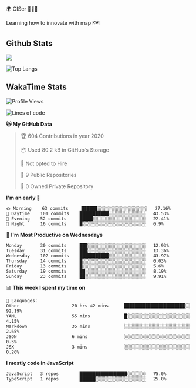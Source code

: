🌍 GISer 👨🏻‍💻

Learning how to innovate with map 🗺

## Github Stats

![](https://github-readme-stats.vercel.app/api?username=lkcozy&show_icons=true&theme=tokyonight&hide_title=true)

![Top Langs](https://github-readme-stats.vercel.app/api/top-langs/?username=lkcozy&layout=compact&theme=tokyonight)

## WakaTime Stats

<!--START_SECTION:waka-->
![Profile Views](http://img.shields.io/badge/Profile%20Views-50-blue)

![Lines of code](https://img.shields.io/badge/From%20Hello%20World%20I've%20written-300620%20Lines%20of%20code-blue)

**🐱 My GitHub Data** 

> 🏆 604 Contributions in year 2020
 > 
> 📦 Used 80.2 kB in GitHub's Storage 
 > 
> 🚫 Not opted to Hire
 > 
> 📜 9 Public Repositories 
 > 
> 🔑 0 Owned Private Repository 
 > 
**I'm an early 🐤** 

```text
🌞 Morning    63 commits     ██████░░░░░░░░░░░░░░░░░░░   27.16% 
🌆 Daytime    101 commits    ███████████░░░░░░░░░░░░░░   43.53% 
🌃 Evening    52 commits     █████░░░░░░░░░░░░░░░░░░░░   22.41% 
🌙 Night      16 commits     █░░░░░░░░░░░░░░░░░░░░░░░░   6.9%

```
📅 **I'm Most Productive on Wednesdays** 

```text
Monday       30 commits     ███░░░░░░░░░░░░░░░░░░░░░░   12.93% 
Tuesday      31 commits     ███░░░░░░░░░░░░░░░░░░░░░░   13.36% 
Wednesday    102 commits    ███████████░░░░░░░░░░░░░░   43.97% 
Thursday     14 commits     █░░░░░░░░░░░░░░░░░░░░░░░░   6.03% 
Friday       13 commits     █░░░░░░░░░░░░░░░░░░░░░░░░   5.6% 
Saturday     19 commits     ██░░░░░░░░░░░░░░░░░░░░░░░   8.19% 
Sunday       23 commits     ██░░░░░░░░░░░░░░░░░░░░░░░   9.91%

```


📊 **This week I spent my time on** 

```text
💬 Languages: 
Other                    20 hrs 42 mins      ███████████████████████░░   92.19% 
YAML                     55 mins             █░░░░░░░░░░░░░░░░░░░░░░░░   4.15% 
Markdown                 35 mins             ░░░░░░░░░░░░░░░░░░░░░░░░░   2.65% 
JSON                     6 mins              ░░░░░░░░░░░░░░░░░░░░░░░░░   0.5% 
JSX                      3 mins              ░░░░░░░░░░░░░░░░░░░░░░░░░   0.26%

```

**I mostly code in JavaScript** 

```text
JavaScript   3 repos        ██████████████████░░░░░░░   75.0% 
TypeScript   1 repos        ██████░░░░░░░░░░░░░░░░░░░   25.0%

```



<!--END_SECTION:waka-->

